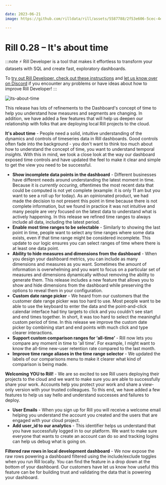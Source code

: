 ```yaml
---

date: 2023-06-21
image: https://github.com/rilldata/rill/assets/5587788/2f53e606-5cec-4e6e-bd6a-e7e011d94ab8

---
```


# Rill 0.28 – It's about time

:::note
⚡ Rill Developer is a tool that makes it effortless to transform your datasets with SQL and create fast, exploratory dashboards.

To [try out Rill Developer, check out these instructions](/home/install) and [let us know over on Discord](https://discord.gg/TatjVY32) if you encounter any problems or have ideas about how to improve Rill Developer!
:::

![its-about-time](https://github.com/rilldata/rill/assets/5587788/f45d5462-bbe0-4b36-8e62-8d662353b164 "838785297")

This release has lots of refinements to the Dashboard's concept of time to help you understand how measures and segments are changing. In addition, we have added a few features that will help us deepen our relationship with folks that are deploying local Rill projects to the cloud. 



**It's about time** - People need a solid, intuitive understanding of the dynamics and controls of timeseries data in Rill dashboards. Good controls often fade into the background - you don't want to think too much about how to understand the concept of time, you want to understand temporal _insights_. With this in mind, we took a close look at the way our dashboard exposed time controls and have updated the feel to make it clear and simple to get the view you need to be successful.
- **Show incomplete data points in the dashboard** - Different businesses have different needs around understanding the latest moment in time. Because it is _currently occuring_, oftentimes the most recent data that could be computed is not yet complete (example: it is only 11 am but you want to see a roll up for today). As an opinionated product, we had made the decision to not present this point in time because there is not complete information, but we found in practice it was not intuitive and many people are very focused on the latest data to understand what is actively happening. In this release we refined time ranges to always include all data, including the latest period.
- **Enable most time ranges to be selectable** - Similarly to showing the last point in time, people want to select any time ranges where some data exists, even if that time range might be considered incomplete. This update to our logic ensures you can select ranges of time where there is at least one data point. 
- **Ability to hide measures and dimensions from the dashboard** - When you design your dashboard metrics, you can include as many dimensions and measures as you want. Sometimes the amount of information is overwhelming and you want to focus on a particular set of measures and dimensions dynamically without removing the ability to generate them. This release includes a new feature that allows you to show and hide dimensions from the dashboard while preserving the options to reveal them in your configuration.
- **Custom date range picker** - We heard from our customers that the customer date range picker was too hard to use. Most people want to be able to use the keyboard to enter the data and the point-and-click calendar interface had tiny targets to click and you couldn't see start and end times together. In short, it was too hard to select the meaningful custom period of time. In this release we improve the custom date picker by combining start and end points with much click and type clearer interactions.
- **Support custom comparison ranges for ‘all-time’** - Rill now lets you compare any moment in time to 'all time'. For example, I might want to know the all-time new-user retention rate compared to the last month.
- **Improve time range aliases in the time range selector** - We updated the labels of our comparisons menu to make it clearer what kind of comparison is being made. 

**Welcoming YOU to Rill!** -  We are so excited to see Rill users deploying their projects to the cloud and we want to make sure you are able to successfully share your work. Accounts help you protect your work and share a view-only version with your trusted colleagues. To this end, we have added a few features to help us say hello and understand successes and failures to deploy.
- **User Emails** - When you sign up for Rill you will receive a welcome email helping you understand the account you created and the users that are engaged with your cloud project.
- **Add user_id to our analytics** - This identifier helps us understand that you have successfully logged in to our platform. We want to make sure everyone that wants to create an account can do so and tracking logins can help us debug what is going on.

**Filtered raw rows in local development dashboard** -  We now expose the raw rows powering a dashboard filtered using the include/exclude toggles when you run Rill locally. You can find the feature in a drop down at the bottom of your dashboard. Our customers have let us know how useful this feature can be for building trust and validating the data that is powering your dashboard.
